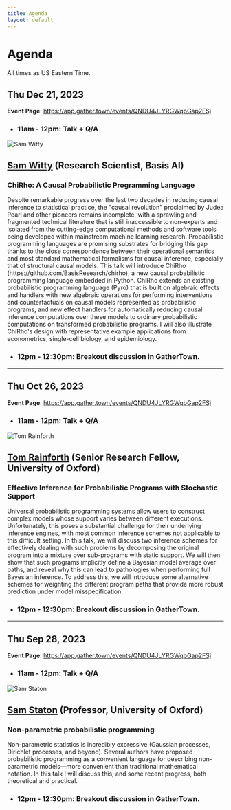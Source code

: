 ```yaml
---
title: Agenda
layout: default
---
```


# Agenda

All times as US Eastern Time.

## Thu Dec 21, 2023

**Event Page**: <https://app.gather.town/events/QNDU4JLYRGWqbGap2FSj>

- ### 11am - 12pm: Talk + Q/A

<div class="container">
  <div class="row">
    <div class="col-2" style="padding-left: 0pt">
      <img alt="Sam Witty" class="headshot" src="https://samwitty.github.io/img/profile-pic.jpg" />
    </div>
    <div class="col-9">
        <h2><a href="https://www.robots.ox.ac.uk/~twgr/">Sam Witty</a> (Research Scientist, Basis AI)</h2>
        <h3>ChiRho: A Causal Probabilistic Programming Language</h3>
        <p>
        Despite remarkable progress over the last two decades in reducing
        causal inference to statistical practice, the "causal revolution"
        proclaimed by Judea Pearl and other pioneers remains incomplete,
        with a sprawling and fragmented technical literature that is still
        inaccessible to non-experts and isolated from the cutting-edge
        computational methods and software tools being developed within
        mainstream machine learning research.
        Probabilistic programming languages are promising substrates for
        bridging this gap thanks to the close correspondence between their
        operational semantics and most standard mathematical formalisms for
        causal inference, especially that of structural causal models.
        This talk will introduce ChiRho
        (https://github.com/BasisResearch/chirho), a new causal
        probabilistic programming language embedded in Python. ChiRho
        extends an existing probabilistic programming language (Pyro) that
        is built on algebraic effects and handlers with new algebraic
        operations for performing interventions and counterfactuals on
        causal models represented as probabilistic programs, and new effect
        handlers for automatically reducing causal inference computations
        over these models to ordinary probabilistic computations on
        transformed probabilistic programs. I will also illustrate ChiRho's
        design with representative example applications from econometrics,
        single-cell biology, and epidemiology.
        </p>
    </div>
  </div>
</div>

- ### 12pm - 12:30pm: Breakout discussion in GatherTown.

<hr>

## Thu Oct 26, 2023

**Event Page**: <https://app.gather.town/events/QNDU4JLYRGWqbGap2FSj>

- ### 11am - 12pm: Talk + Q/A

<div class="container">
  <div class="row">
    <div class="col-2" style="padding-left: 0pt">
      <img alt="Tom Rainforth" class="headshot" src="https://www.robots.ox.ac.uk/~twgr/assets/images/mugshot.jpeg" />
    </div>
    <div class="col-9">
        <h2><a href="https://www.robots.ox.ac.uk/~twgr/">Tom Rainforth</a> (Senior Research Fellow, University of Oxford)</h2>
        <h3>Effective Inference for Probabilistic Programs with Stochastic Support</h3>
        <p>
        Universal probabilistic programming systems allow users to construct
        complex models whose support varies between different executions.
        Unfortunately, this poses a substantial challenge for their underlying
        inference engines, with most common inference schemes not applicable to
        this difficult setting.  In this talk, we will discuss two inference
        schemes for effectively dealing with such problems by decomposing the
        original program into a mixture over sub-programs with static support.  We
        will then show that such programs implicitly define a Bayesian model
        average over paths, and reveal why this can lead to pathologies when
        performing full Bayesian inference. To address this, we will introduce some
        alternative schemes for weighting the different program paths that provide
        more robust prediction under model misspecification.
        </p>
    </div>
  </div>
</div>

- ### 12pm - 12:30pm: Breakout discussion in GatherTown.

<hr>

## Thu Sep 28, 2023

**Event Page**: <https://app.gather.town/events/QNDU4JLYRGWqbGap2FSj>

- ### 11am - 12pm: Talk + Q/A

<div class="container">
  <div class="row">
    <div class="col-2" style="padding-left: 0pt">
      <img alt="Sam Staton" class="headshot" src="https://www.cs.ox.ac.uk/people/samuel.staton/samlow.jpg" />
    </div>
    <div class="col-9">
        <h2><a href="https://www.cs.ox.ac.uk/people/samuel.staton/main.html">Sam Staton</a> (Professor, University of Oxford)</h2>
        <h3>Non-parametric probabilistic programming</h3>
        <p>
        Non-parametric statistics is incredibly expressive (Gaussian
        processes, Dirichlet processes, and beyond). Several authors have proposed
        probabilistic programming as a convenient language for describing
        non-parametric models—more convenient than traditional mathematical
        notation. In this talk I will discuss this, and some recent progress, both
        theoretical and practical.
        </p>
    </div>
  </div>
</div>

- ### 12pm - 12:30pm: Breakout discussion in GatherTown.
